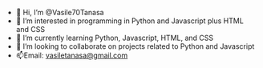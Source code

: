 - 👋 Hi, I’m @Vasile70Tanasa
- 👀 I’m interested in programming in Python and Javascript plus HTML and CSS
- 🌱 I’m currently learning Python, Javascript, HTML, and CSS
- 💞️ I’m looking to collaborate on projects related to Python and Javascript
- 📫Email: vasiletanasa@gmail.com

<!---
Vasile70Tanasa/Vasile70Tanasa is a ✨ special ✨ repository because its `README.md` (this file) appears on your GitHub profile.
You can click the Preview link to take a look at your changes.
--->
